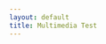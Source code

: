 ```yaml
---
layout: default
title: Multimedia Test
---
```

<script>
	$.ajax({
		headers: { 'X-Auth-Token': 'bf0513ea0ba6457fb4ae6d380cca8365' },
		url: '//api.football-data.org/v1/competitions/430/teams',
		dataType: 'json',
		type: 'GET',
	}).done(function(response) {
		console.log(response);
		$.each(response.teams, function(index, item) {
			$('#team_logos').prepend('<img src="response.teams[index].crestUrl"/>');
		});
	});
</script>

<div id="team_logos"></div>
